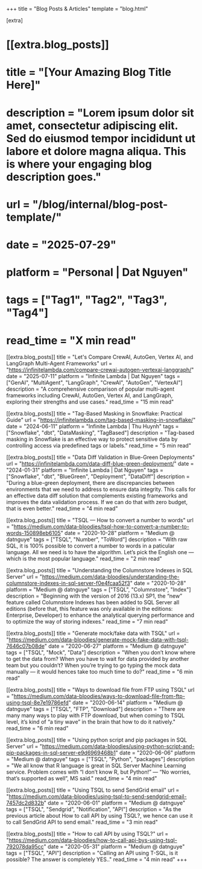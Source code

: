 +++
title = "Blog Posts & Articles"
template = "blog.html"

[extra]
# [[extra.blog_posts]]
# title = "[Your Amazing Blog Title Here]"
# description = "Lorem ipsum dolor sit amet, consectetur adipiscing elit. Sed do eiusmod tempor incididunt ut labore et dolore magna aliqua. This is where your engaging blog description goes."
# url = "/blog/internal/blog-post-template/"
# date = "2025-07-29"
# platform = "Personal | Dat Nguyen"
# tags = ["Tag1", "Tag2", "Tag3", "Tag4"]
# read_time = "X min read"

[[extra.blog_posts]]
title = "Let's Compare CrewAI, AutoGen, Vertex AI, and LangGraph Multi-Agent Frameworks"
url = "https://infinitelambda.com/compare-crewai-autogen-vertexai-langgraph/"
date = "2025-07-11"
platform = "Infinite Lambda | Dat Nguyen"
tags = ["GenAI", "MultiAgent", "LangGraph", "CrewAI", "AutoGen", "VertexAI"]
description = "A comprehensive comparison of popular multi-agent frameworks including CrewAI, AutoGen, Vertex AI, and LangGraph, exploring their strengths and use cases."
read_time = "15 min read"

[[extra.blog_posts]]
title = "Tag-Based Masking in Snowflake: Practical Guide"
url = "https://infinitelambda.com/tag-based-masking-in-snowflake/"
date = "2024-06-11"
platform = "Infinite Lambda | Thu Huynh"
tags = ["Snowflake", "dbt", "DataMasking", "TagBased"]
description = "Tag-based masking in Snowflake is an effective way to protect sensitive data by controlling access via predefined tags or labels."
read_time = "5 min read"

[[extra.blog_posts]]
title = "Data Diff Validation in Blue-Green Deployments"
url = "https://infinitelambda.com/data-diff-blue-green-deployment/"
date = "2024-01-31"
platform = "Infinite Lambda | Dat Nguyen"
tags = ["Snowflake", "dbt", "BlueGreen", "Deployment", "DataDiff"]
description = "During a blue-green deployment, there are discrepancies between environments that we need to address to ensure data integrity. This calls for an effective data diff solution that complements existing frameworks and improves the data validation process. If we can do that with zero budget, that is even better."
read_time = "4 min read"

[[extra.blog_posts]]
title = "TSQL — How to convert a number to words"
url = "https://medium.com/data-bloodies/tsql-how-to-convert-a-number-to-words-150898eb6105"
date = "2020-10-28"
platform = "Medium @ datnguye"
tags = ["TSQL", "Number", "ToWord"]
description = "With raw SQL, it is 100% possible to convert a number to words in a paticular language. All we need is to have the algorithm. Let’s pick the English one — which is the most popular language."
read_time = "2 min read"

[[extra.blog_posts]]
title = "Understanding the Columnstore Indexes in SQL Server"
url = "https://medium.com/data-bloodies/understanding-the-columnstore-indexes-in-sql-server-f0e4fcaa52f3"
date = "2020-10-28"
platform = "Medium @ datnguye"
tags = ["TSQL", "Columnstore", "Index"]
description = "Beginning with the version of 2016 (13.x) SP1, the “new” feature called Columnstore Indexes has been added to SQL Server all editions (before that, this feature was only available in the editions: Enterprise, Developer) to enhance the analytical querying performance and to optimize the way of storing indexes."
read_time = "7 min read"

[[extra.blog_posts]]
title = "Generate mock/fake data with TSQL"
url = "https://medium.com/data-bloodies/generate-mock-fake-data-with-tsql-7646c07b08de"
date = "2020-06-27"
platform = "Medium @ datnguye"
tags = ["TSQL", "Mock", "Data"]
description = "When you don’t know where to get the data from? When you have to wait for data provided by another team but you couldn’t? When you’re trying to go typing the mock data manually — it would hences take too much time to do?"
read_time = "6 min read"

[[extra.blog_posts]]
title = "Ways to download file from FTP using TSQL"
url = "https://medium.com/data-bloodies/ways-to-download-file-from-ftp-using-tsql-8e7e19786efd"
date = "2020-06-14"
platform = "Medium @ datnguye"
tags = ["TSQL", "FTP", "Download"]
description = "There are many many ways to play with FTP download, but when coming to TSQL level, it’s kind of “a tiny wave” in the brain that how to do it natively."
read_time = "6 min read"

[[extra.blog_posts]]
title = "Using python script and pip packages in SQL Server"
url = "https://medium.com/data-bloodies/using-python-script-and-pip-packages-in-sql-server-e9d6969468b1"
date = "2020-06-06"
platform = "Medium @ datnguye"
tags = ["TSQL", "Python", "packages"]
description = "We all know that R language is great in SQL Server Machine Learning service. Problem comes with “I don’t know R, but Python!” — “No worries, that’s supported as well”, MS said."
read_time = "4 min read"

[[extra.blog_posts]]
title = "Using TSQL to send SendGrid email"
url = "https://medium.com/data-bloodies/using-tsql-to-send-sendgrid-email-7457dc2d832b"
date = "2020-06-01"
platform = "Medium @ datnguye"
tags = ["TSQL", "Sendgrid", "Notification", "API"]
description = "As the previous article about How to call API by using TSQL?, we hence can use it to call SendGrid API to send email."
read_time = "3 min read"

[[extra.blog_posts]]
title = "How to call API by using TSQL?"
url = "https://medium.com/data-bloodies/how-to-call-api-bys-using-tsql-792078da95cc"
date = "2020-05-31"
platform = "Medium @ datnguye"
tags = ["TSQL", "API"]
description = "Calling an API using T-SQL, is it possible? The answer is completely YES.."
read_time = "4 min read"
+++